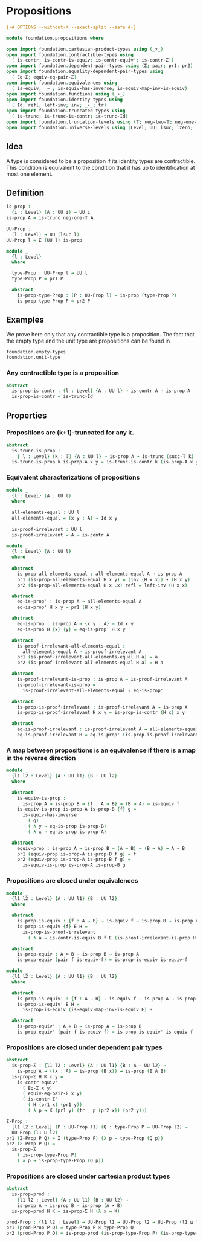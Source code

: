 # Propositions

```agda
{-# OPTIONS --without-K --exact-split --safe #-}

module foundation.propositions where

open import foundation.cartesian-product-types using (_×_)
open import foundation.contractible-types using
  ( is-contr; is-contr-is-equiv; is-contr-equiv'; is-contr-Σ')
open import foundation.dependent-pair-types using (Σ; pair; pr1; pr2)
open import foundation.equality-dependent-pair-types using
  ( Eq-Σ; equiv-eq-pair-Σ)
open import foundation.equivalences using
  ( is-equiv; _≃_; is-equiv-has-inverse; is-equiv-map-inv-is-equiv)
open import foundation.functions using (_∘_)
open import foundation.identity-types using
  ( Id; refl; left-inv; inv; _∙_; tr)
open import foundation.truncated-types using
  ( is-trunc; is-trunc-is-contr; is-trunc-Id)
open import foundation.truncation-levels using (𝕋; neg-two-𝕋; neg-one-𝕋; succ-𝕋)
open import foundation.universe-levels using (Level; UU; lsuc; lzero; _⊔_)
```

## Idea

A type is considered to be a proposition if its identity types are contractible. This condition is equivalent to the condition that it has up to identification at most one element.

## Definition

```agda
is-prop :
  {i : Level} (A : UU i) → UU i
is-prop A = is-trunc neg-one-𝕋 A

UU-Prop :
  (l : Level) → UU (lsuc l)
UU-Prop l = Σ (UU l) is-prop

module _
  {l : Level}
  where

  type-Prop : UU-Prop l → UU l
  type-Prop P = pr1 P

  abstract
    is-prop-type-Prop : (P : UU-Prop l) → is-prop (type-Prop P)
    is-prop-type-Prop P = pr2 P
```

## Examples

We prove here only that any contractible type is a proposition. The fact that the empty type and the unit type are propositions can be found in

```md
foundation.empty-types
foundation.unit-type
```

### Any contractible type is a proposition

```agda
abstract
  is-prop-is-contr : {l : Level} {A : UU l} → is-contr A → is-prop A
  is-prop-is-contr = is-trunc-Id
```

## Properties

### Propositions are (k+1)-truncated for any k.

```agda
abstract
  is-trunc-is-prop :
    { l : Level} (k : 𝕋) {A : UU l} → is-prop A → is-trunc (succ-𝕋 k) A
  is-trunc-is-prop k is-prop-A x y = is-trunc-is-contr k (is-prop-A x y)
```

### Equivalent characterizations of propositions

```agda
module _
  {l : Level} (A : UU l)
  where
  
  all-elements-equal : UU l
  all-elements-equal = (x y : A) → Id x y
  
  is-proof-irrelevant : UU l
  is-proof-irrelevant = A → is-contr A

module _
  {l : Level} {A : UU l}
  where
  
  abstract
    is-prop-all-elements-equal : all-elements-equal A → is-prop A
    pr1 (is-prop-all-elements-equal H x y) = (inv (H x x)) ∙ (H x y)
    pr2 (is-prop-all-elements-equal H x .x) refl = left-inv (H x x)

  abstract
    eq-is-prop' : is-prop A → all-elements-equal A
    eq-is-prop' H x y = pr1 (H x y)

  abstract
    eq-is-prop : is-prop A → {x y : A} → Id x y
    eq-is-prop H {x} {y} = eq-is-prop' H x y

  abstract
    is-proof-irrelevant-all-elements-equal :
      all-elements-equal A → is-proof-irrelevant A
    pr1 (is-proof-irrelevant-all-elements-equal H a) = a
    pr2 (is-proof-irrelevant-all-elements-equal H a) = H a

  abstract
    is-proof-irrelevant-is-prop : is-prop A → is-proof-irrelevant A
    is-proof-irrelevant-is-prop =
      is-proof-irrelevant-all-elements-equal ∘ eq-is-prop'

  abstract
    is-prop-is-proof-irrelevant : is-proof-irrelevant A → is-prop A
    is-prop-is-proof-irrelevant H x y = is-prop-is-contr (H x) x y

  abstract
    eq-is-proof-irrelevant : is-proof-irrelevant A → all-elements-equal A
    eq-is-proof-irrelevant H = eq-is-prop' (is-prop-is-proof-irrelevant H)
```

### A map between propositions is an equivalence if there is a map in the reverse direction

```agda
module _
  {l1 l2 : Level} {A : UU l1} {B : UU l2}
  where

  abstract
    is-equiv-is-prop :
      is-prop A → is-prop B → {f : A → B} → (B → A) → is-equiv f
    is-equiv-is-prop is-prop-A is-prop-B {f} g =
      is-equiv-has-inverse
        ( g)
        ( λ y → eq-is-prop is-prop-B)
        ( λ x → eq-is-prop is-prop-A)

  abstract
    equiv-prop : is-prop A → is-prop B → (A → B) → (B → A) → A ≃ B
    pr1 (equiv-prop is-prop-A is-prop-B f g) = f
    pr2 (equiv-prop is-prop-A is-prop-B f g) =
      is-equiv-is-prop is-prop-A is-prop-B g
```

### Propositions are closed under equivalences

```agda
module _
  {l1 l2 : Level} {A : UU l1} {B : UU l2}
  where

  abstract
    is-prop-is-equiv : {f : A → B} → is-equiv f → is-prop B → is-prop A
    is-prop-is-equiv {f} E H =
      is-prop-is-proof-irrelevant
        ( λ a → is-contr-is-equiv B f E (is-proof-irrelevant-is-prop H (f a)))

  abstract
    is-prop-equiv : A ≃ B → is-prop B → is-prop A
    is-prop-equiv (pair f is-equiv-f) = is-prop-is-equiv is-equiv-f

module _
  {l1 l2 : Level} {A : UU l1} {B : UU l2}
  where

  abstract
    is-prop-is-equiv' : {f : A → B} → is-equiv f → is-prop A → is-prop B
    is-prop-is-equiv' E H =
      is-prop-is-equiv (is-equiv-map-inv-is-equiv E) H

  abstract
    is-prop-equiv' : A ≃ B → is-prop A → is-prop B
    is-prop-equiv' (pair f is-equiv-f) = is-prop-is-equiv' is-equiv-f
```

### Propositions are closed under dependent pair types

```agda
abstract
  is-prop-Σ : {l1 l2 : Level} {A : UU l1} {B : A → UU l2} →
    is-prop A → ((x : A) → is-prop (B x)) → is-prop (Σ A B)
  is-prop-Σ H K x y =
    is-contr-equiv'
      ( Eq-Σ x y)
      ( equiv-eq-pair-Σ x y)
      ( is-contr-Σ'
        ( H (pr1 x) (pr1 y))
        ( λ p → K (pr1 y) (tr _ p (pr2 x)) (pr2 y)))

Σ-Prop :
  {l1 l2 : Level} (P : UU-Prop l1) (Q : type-Prop P → UU-Prop l2) →
  UU-Prop (l1 ⊔ l2)
pr1 (Σ-Prop P Q) = Σ (type-Prop P) (λ p → type-Prop (Q p))
pr2 (Σ-Prop P Q) =
  is-prop-Σ
    ( is-prop-type-Prop P)
    ( λ p → is-prop-type-Prop (Q p))
```

### Propositions are closed under cartesian product types

```agda
abstract
  is-prop-prod :
    {l1 l2 : Level} {A : UU l1} {B : UU l2} →
    is-prop A → is-prop B → is-prop (A × B)
  is-prop-prod H K = is-prop-Σ H (λ x → K)

prod-Prop : {l1 l2 : Level} → UU-Prop l1 → UU-Prop l2 → UU-Prop (l1 ⊔ l2)
pr1 (prod-Prop P Q) = type-Prop P × type-Prop Q
pr2 (prod-Prop P Q) = is-prop-prod (is-prop-type-Prop P) (is-prop-type-Prop Q)
```
